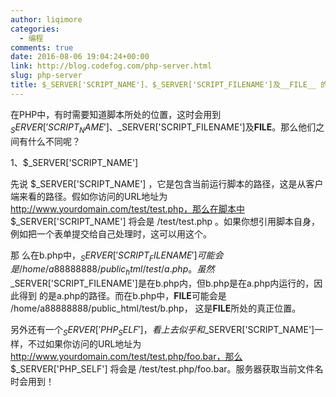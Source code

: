 ```yaml
---
author: liqimore
categories:
  - 编程
comments: true
date: 2016-08-06 19:04:24+00:00
link: http://blog.codefog.com/php-server.html
slug: php-server
title: $_SERVER['SCRIPT_NAME']、$_SERVER['SCRIPT_FILENAME']及__FILE__ 的不同
---
```



在PHP中，有时需要知道脚本所处的位置，这时会用到$_SERVER['SCRIPT_NAME']、$_SERVER['SCRIPT_FILENAME']及**FILE**。那么他们之间有什么不同呢？




1、$_SERVER['SCRIPT_NAME']  

先说 $_SERVER['SCRIPT_NAME'] ，它是包含当前运行脚本的路径，这是从客户端来看的路径。假如你访问的URL地址为 http://www.yourdomain.com/test/test.php，那么在脚本中 $_SERVER['SCRIPT_NAME'] 将会是 /test/test.php 。如果你想引用脚本自身，例如把一个表单提交给自己处理时，这可以用这个。




那 么在b.php中，$_SERVER['SCRIPT_FILENAME']可能会是 /home/a88888888/public_html /test/a.php。虽然$_SERVER['SCRIPT_FILENAME']是在b.php内，但b.php是在a.php内运行的，因此得到 的是a.php的路径。而在b.php中，**FILE**可能会是 /home/a88888888/public_html/test/b.php， 这是**FILE**所处的真正位置。




另外还有一个$_SERVER['PHP_SELF']，看上去似乎和$_SERVER['SCRIPT_NAME']一样，不过如果你访问的URL地址为 http://www.yourdomain.com/test/test.php/foo.bar，那么 $_SERVER['PHP_SELF'] 将会是 /test/test.php/foo.bar。服务器获取当前文件名时会用到！


